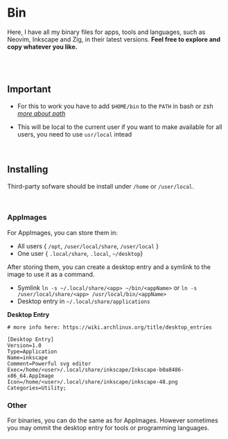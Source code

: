 # Bin
Here, I have all my binary files for apps, tools and languages, such as Neovim, Inkscape and Zig,
in their latest versions. **Feel free to explore and copy whatever you like.**

</br>
</br>

## Important
- For this to work you have to add `$HOME/bin` to the `PATH` in bash or zsh [_more about path_](https://www.baeldung.com/linux/path-variable)

- This will be local to the current user if you want to make available for all users, you need
to use `usr/local` intead

</br>

## Installing
Third-party sofware should be install under `/home` or `/user/local`.

</br>

### AppImages
For AppImages, you can store them in:
- All users { `/opt`, `/user/local/share`, `/user/local` }
- One user  { `.local/share`, `.local`, `~/desktop`}

After storing them, you can create a desktop entry and a symlink to the image to use it as a command.
- Symlink `ln -s ~/.local/share/<app> ~/bin/<appName>` or `ln -s /user/local/share/<app> /usr/local/bin/<appName>`
- Desktop entry in `~/.local/share/applications`

**Desktop Entry**
```desktop
# more info here: https://wiki.archlinux.org/title/desktop_entries

[Desktop Entry]
Version=1.0
Type=Application
Name=inkscape
Comment=Powerful svg editor
Exec=/home/<user>/.local/share/inkscape/Inkscape-b0a8486-x86_64.AppImage
Icon=/home/<user>/.local/share/inkscape/inkscape-48.png
Categories=Utility;
```

### Other
For binaries, you can do the same as for AppImages. However sometimes
you may ommit the desktop entry for tools or programming languages.

